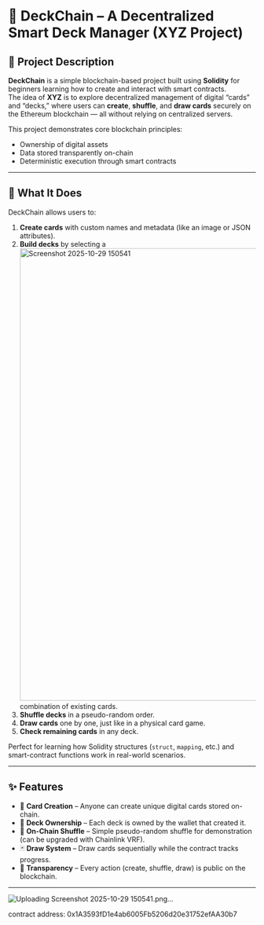 # 🎴 DeckChain – A Decentralized Smart Deck Manager (XYZ Project)

## 🧩 Project Description
**DeckChain** is a simple blockchain-based project built using **Solidity** for beginners learning how to create and interact with smart contracts.  
The idea of **XYZ** is to explore decentralized management of digital “cards” and “decks,” where users can **create**, **shuffle**, and **draw cards** securely on the Ethereum blockchain — all without relying on centralized servers.

This project demonstrates core blockchain principles:
- Ownership of digital assets  
- Data stored transparently on-chain  
- Deterministic execution through smart contracts  

---

## 🚀 What It Does
DeckChain allows users to:
1. **Create cards** with custom names and metadata (like an image or JSON attributes).  
2. **Build decks** by selecting a<img width="1919" height="921" alt="Screenshot 2025-10-29 150541" src="https://github.com/user-attachments/assets/027c431e-95d2-46e4-99cc-c3ac5b6d5b42" />
 combination of existing cards.  
3. **Shuffle decks** in a pseudo-random order.  
4. **Draw cards** one by one, just like in a physical card game.  
5. **Check remaining cards** in any deck.  

Perfect for learning how Solidity structures (`struct`, `mapping`, etc.) and smart-contract functions work in real-world scenarios.

---

## ✨ Features
- 🧱 **Card Creation** – Anyone can create unique digital cards stored on-chain.  
- 🔐 **Deck Ownership** – Each deck is owned by the wallet that created it.  
- 🎲 **On-Chain Shuffle** – Simple pseudo-random shuffle for demonstration (can be upgraded with Chainlink VRF).  
- 🃏 **Draw System** – Draw cards sequentially while the contract tracks progress.  
- 📜 **Transparency** – Every action (create, shuffle, draw) is public on the blockchain.  

---
![Uploading Screenshot 2025-10-29 150541.png…]()


contract address: 0x1A3593fD1e4ab6005Fb5206d20e31752efAA30b7
